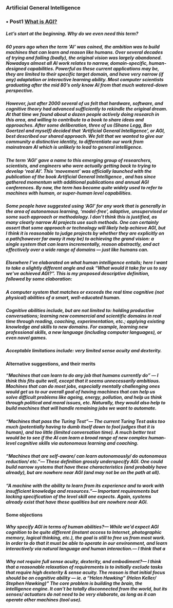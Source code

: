 ### Artificial General Intelligence
### • Post1 [What is AGI?](https://medium.com/intuitionmachine/what-is-agi-99cdb671c88e)
##### Let’s start at the beginning. Why do we even need this term?
##### 60 years ago when the term ‘AI’ was coined, the ambition was to build machines that can learn and reason like humans. Over several decades of trying and failing (badly), the original vision was largely abandoned. Nowadays almost all AI work relates to narrow, domain-specific, human-designed capabilities. Powerful as these current applications may be, they are limited to their specific target domain, and have very narrow (if any) adaptation or interactive learning ability. Most computer scientists graduating after the mid 80’s only know AI from that much watered-down perspective.
##### However, just after 2000 several of us felt that hardware, software, and cognitive theory had advanced sufficiently to rekindle the original dream. At that time we found about a dozen people actively doing research in this area, and willing to contribute to a book to share ideas and approaches. After some deliberation, three of us (Shane Legg, Ben Goertzel and myself) decided that ‘Artificial General Intelligence’, or AGI, best described our shared approach. We felt that we wanted to give our community a distinctive identity, to differentiate our work from mainstream AI which is unlikely to lead to general intelligence.
##### The term ‘AGI’ gave a name to this emerging group of researchers, scientists, and engineers who were actually getting back to trying to develop ‘real AI’. This ‘movement’ was officially launched with the publication of the book Artificial General Intelligence , and has since gathered momentum with additional publications and annual AGI conferences. By now, the term has become quite widely used to refer to machines with human, or super-human level capabilities.
##### Some people have suggested using ‘AGI’ for any work that is generally in the area of autonomous learning, ‘model-free’, adaptive, unsupervised or some such approach or methodology. I don’t think this is justified, as many clearly narrow AI projects use such methods. One can certainly assert that some approach or technology will likely help achieve AGI, but I think it is reasonable to judge projects by whether they are explicitly on a path(however far away it may be) to achieving the grand vision: a single system that can learn incrementally, reason abstractly, and act effectively over a wide range of domains — just like humans can.
##### Elsewhere I’ve elaborated on what human intelligence entails; here I want to take a slightly different angle and ask “What would it take for us to say we’ve achieved AGI?”. This is my proposed descriptive definition, followed by some elaboration: 
##### *A computer system that matches or exceeds the real time cognitive (not physical) abilities of a smart, well-educated human.*
##### *Cognitive abilities include, but are not limited to: holding productive conversations; learning new commercial and scientific domains in real time through reading, coaching, experimentation, etc.; applying existing knowledge and skills to new domains. For example, learning new professional skills, a new language (including computer languages), or even novel games.*
##### *Acceptable limitations include: very limited sense acuity and dexterity.*
#### Alternative suggestions, and their merits
##### *“Machines that can learn to do any job that humans currently do”* — I think this fits quite well, except that it seems unnecessarily ambitious. Machines that can do most jobs, especially mentally challenging ones would get us to our overall goal of having machines that can help us solve difficult problems like ageing, energy, pollution, and help us think through political and moral issues, etc. Naturally, they would also help to build machines that will handle remaining jobs we want to automate.
##### *“Machines that pass the Turing Test”*— The current Turing Test asks too much (potentially having to dumb itself down to fool judges that it is human), and too little (limited conversation time). A much better test would be to see if the AI can learn a broad range of new complex human-level cognitive skills via autonomous learning and coaching.
##### *“Machines that are self-aware/ can learn autonomously/ do autonomous reduction/ etc.”*— These definition grossly underspecify AGI. One could build narrow systems that have these characteristics (and probably have already), but are nowhere near AGI (and may not be on the path at all).
##### *“A machine with the ability to learn from its experience and to work with insufficient knowledge and resources.”*— Important requirements but lacking specification of the level skill one expects. Again, systems already exist that have these qualities but are nowhere near AGI.
#### Some objections
##### *Why specify AGI in terms of human abilities?*— While we’d expect AGI cognition to be quite different (instant access to Internet, photographic memory, logical thinking, etc.), the goal is still to free us from most work. In order to do that it must be able to operate in our environment, and learn interactively via natural language and human interaction.— I think that a 
##### *Why not require full sense acuity, dexterity, and embodiment?*— I think that a reasonable relaxation of requirements is to initially exclude tasks that require high dexterity & sense acuity. The reason is that initial focus should be on cognitive ability — ie. a “Helen Hawking” (Helen Keller/ Stephen Hawking)” The core problem is building the brain, the intelligence engine. It can’t be totally disconnected from the world, but its senses/ actuators do not need to be very elaborate, as long as it can operate other machines (tool use).






